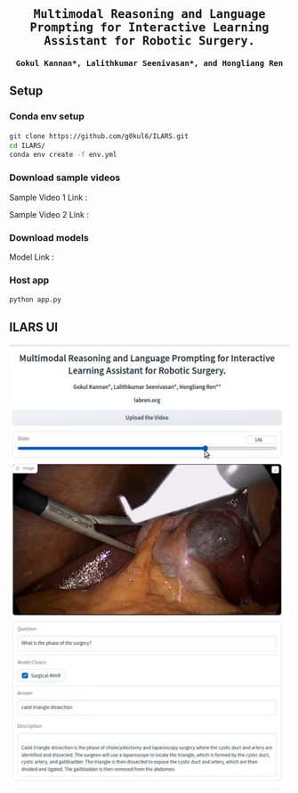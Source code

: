 <div align="center">

<samp>

<h2> Multimodal Reasoning and Language Prompting for Interactive Learning Assistant for Robotic Surgery. </h1>

<h4> Gokul Kannan*, Lalithkumar Seenivasan*, and Hongliang Ren </h3>

</samp>  

</div>     
    
<!-- # ILARS - Multimodal Reasoning and Language Prompting for Interactive Learning Assistant for Robotic Surgery. -->
## Setup
### Conda env setup
```bash
git clone https://github.com/g0kul6/ILARS.git
cd ILARS/
conda env create -f env.yml 
```
### Download sample videos
Sample Video 1 Link : 

Sample Video 2 Link :
### Download models
Model Link :
### Host app 
```bash
python app.py
```
## ILARS UI
![alt text](imgs/overview.png)